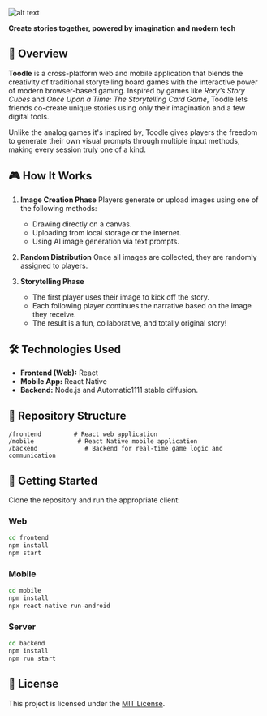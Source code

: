 ![alt text](https://github.com/Lauri5/Toodle.git/frontend/src/assets/logo.svg "Toodle")

**Create stories together, powered by imagination and modern tech**

## 📖 Overview

**Toodle** is a cross-platform web and mobile application that blends the creativity of traditional storytelling board games with the interactive power of modern browser-based gaming. Inspired by games like *Rory’s Story Cubes* and *Once Upon a Time: The Storytelling Card Game*, Toodle lets friends co-create unique stories using only their imagination and a few digital tools.

Unlike the analog games it's inspired by, Toodle gives players the freedom to generate their own visual prompts through multiple input methods, making every session truly one of a kind.

## 🎮 How It Works

1. **Image Creation Phase**
   Players generate or upload images using one of the following methods:
   * Drawing directly on a canvas.
   * Uploading from local storage or the internet.
   * Using AI image generation via text prompts.

2. **Random Distribution**
   Once all images are collected, they are randomly assigned to players.

3. **Storytelling Phase**

   * The first player uses their image to kick off the story.
   * Each following player continues the narrative based on the image they receive.
   * The result is a fun, collaborative, and totally original story!

## 🛠️ Technologies Used

* **Frontend (Web):** React
* **Mobile App:** React Native
* **Backend:** Node.js and Automatic1111 stable diffusion.

## 📂 Repository Structure

```
/frontend         # React web application
/mobile            # React Native mobile application
/backend             # Backend for real-time game logic and communication
```

## 🚀 Getting Started

Clone the repository and run the appropriate client:

### Web

```bash
cd frontend
npm install
npm start
```

### Mobile

```bash
cd mobile
npm install
npx react-native run-android
```

### Server

```bash
cd backend
npm install
npm run start
```

## 📄 License

This project is licensed under the [MIT License](LICENSE).
